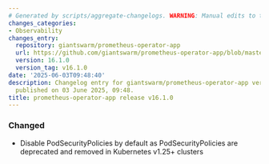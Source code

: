 ```yaml
---
# Generated by scripts/aggregate-changelogs. WARNING: Manual edits to this files will be overwritten.
changes_categories:
- Observability
changes_entry:
  repository: giantswarm/prometheus-operator-app
  url: https://github.com/giantswarm/prometheus-operator-app/blob/master/CHANGELOG.md#1610---2025-06-03
  version: 16.1.0
  version_tag: v16.1.0
date: '2025-06-03T09:48:40'
description: Changelog entry for giantswarm/prometheus-operator-app version 16.1.0,
  published on 03 June 2025, 09:48.
title: prometheus-operator-app release v16.1.0
---
```


### Changed
- Disable PodSecurityPolicies by default as PodSecurityPolicies are deprecated and removed in Kubernetes v1.25+ clusters
